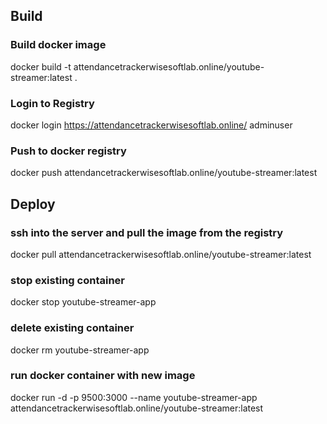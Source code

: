 ## Build

### Build docker image
docker build -t attendancetrackerwisesoftlab.online/youtube-streamer:latest .

### Login to Registry
docker login https://attendancetrackerwisesoftlab.online/
adminuser


### Push to docker registry
docker push attendancetrackerwisesoftlab.online/youtube-streamer:latest

## Deploy

### ssh into the server and pull the image from the registry
docker pull attendancetrackerwisesoftlab.online/youtube-streamer:latest

### stop existing container
docker stop youtube-streamer-app

### delete existing container 
docker rm youtube-streamer-app

### run docker container with new image
docker run -d -p 9500:3000 --name youtube-streamer-app attendancetrackerwisesoftlab.online/youtube-streamer:latest 



